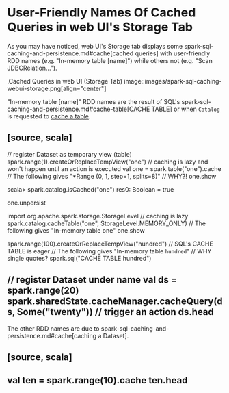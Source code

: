 # User-Friendly Names Of Cached Queries in web UI's Storage Tab

As you may have noticed, web UI's Storage tab displays some spark-sql-caching-and-persistence.md#cache[cached queries] with user-friendly RDD names (e.g. "In-memory table [name]") while others not (e.g. "Scan JDBCRelation...").

.Cached Queries in web UI (Storage Tab)
image::images/spark-sql-caching-webui-storage.png[align="center"]

"In-memory table [name]" RDD names are the result of SQL's spark-sql-caching-and-persistence.md#cache-table[CACHE TABLE] or when `Catalog` is requested to [cache a table](Catalog.md#cacheTable).

[source, scala]
----
// register Dataset as temporary view (table)
spark.range(1).createOrReplaceTempView("one")
// caching is lazy and won't happen until an action is executed
val one = spark.table("one").cache
// The following gives "*Range (0, 1, step=1, splits=8)"
// WHY?!
one.show

scala> spark.catalog.isCached("one")
res0: Boolean = true

one.unpersist

import org.apache.spark.storage.StorageLevel
// caching is lazy
spark.catalog.cacheTable("one", StorageLevel.MEMORY_ONLY)
// The following gives "In-memory table one"
one.show

spark.range(100).createOrReplaceTempView("hundred")
// SQL's CACHE TABLE is eager
// The following gives "In-memory table `hundred`"
// WHY single quotes?
spark.sql("CACHE TABLE hundred")

// register Dataset under name
val ds = spark.range(20)
spark.sharedState.cacheManager.cacheQuery(ds, Some("twenty"))
// trigger an action
ds.head
----

The other RDD names are due to spark-sql-caching-and-persistence.md#cache[caching a Dataset].

[source, scala]
----
val ten = spark.range(10).cache
ten.head
----
